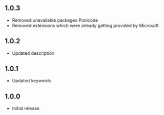 ## 1.0.3

- Removed unavailable packages Ponicode
- Removed extensions which were already getting provided by Microsoft

## 1.0.2

- Updated description

## 1.0.1

- Updated keywords

## 1.0.0

- Initial release